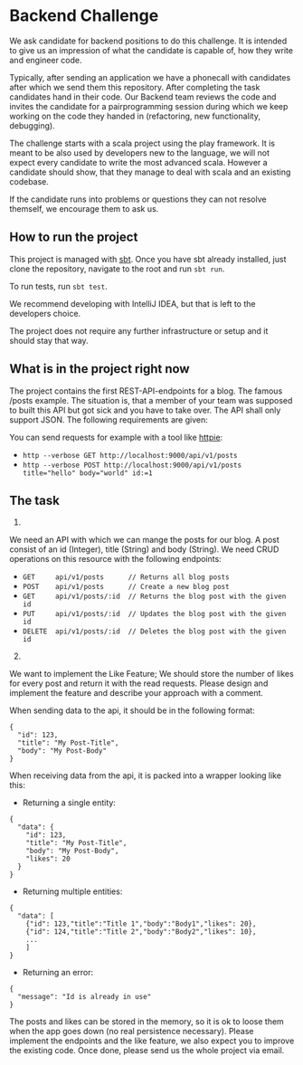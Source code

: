 # Backend Challenge

We ask candidate for backend positions to do this challenge. It is intended to give us an impression of what the candidate is capable of, how they write and engineer code. 

Typically, after sending an application we have a phonecall with candidates after which we send them this repository. After completing the task candidates hand in their code. Our Backend team reviews the code and invites the candidate for a pairprogramming session during which we keep working on the code they handed in (refactoring, new functionality, debugging).

The challenge starts with a scala project using the play framework. It is meant to be also used by developers new to the language, we will not expect every candidate to write the most advanced scala. However a candidate should show, that they manage to deal with scala and an existing codebase.

If the candidate runs into problems or questions they can not resolve themself, we encourage them to ask us.

## How to run the project

This project is managed with [sbt](https://www.scala-sbt.org/). Once you have sbt already installed, just clone the repository, navigate to the root and run `sbt run`.

To run tests, run `sbt test`.

We recommend developing with IntelliJ IDEA, but that is left to the developers choice.

The project does not require any further infrastructure or setup and it should stay that way.

## What is in the project right now

The project contains the first REST-API-endpoints for a blog. The famous /posts example. The situation is, that a member of your team was supposed to built this API but got sick and you have to take over. The API shall only support JSON. The following requirements are given:

You can send requests for example with a tool like [httpie](https://httpie.org/):

- `http --verbose GET http://localhost:9000/api/v1/posts`
- `http --verbose POST http://localhost:9000/api/v1/posts title="hello" body="world" id:=1`

## The task

1.
We need an API with which we can mange the posts for our blog. A post consist of an id (Integer), title (String) and body (String). We need CRUD operations on this resource with the following endpoints:

 - `GET     api/v1/posts      // Returns all blog posts`
 - `POST    api/v1/posts      // Create a new blog post`
 - `GET     api/v1/posts/:id  // Returns the blog post with the given id`
 - `PUT     api/v1/posts/:id  // Updates the blog post with the given id`
 - `DELETE  api/v1/posts/:id  // Deletes the blog post with the given id`

2.
We want to implement the Like Feature; We should store the number of likes for every post and return it with the read requests. Please design and implement the feature and describe your approach with a comment.

 When sending data to the api, it should be in the following format:

 ```
 {
   "id": 123,
   "title": "My Post-Title",
   "body": "My Post-Body"
 }
 ```

 When receiving data from the api, it is packed into a wrapper looking like this:
 - Returning a single entity:
 ```
 {
   "data": {
     "id": 123,
     "title": "My Post-Title",
     "body": "My Post-Body",
     "likes": 20
   }
 }
 ```
 - Returning multiple entities:
 ```
 {
   "data": [
     {"id": 123,"title":"Title 1","body":"Body1","likes": 20},
     {"id": 124,"title":"Title 2","body":"Body2","likes": 10},
     ...
     ]
 }
 ```
 - Returning an error:
 ```
 {
   "message": "Id is already in use"
 }
 ```

 The posts and likes can be stored in the memory, so it is ok to loose them when the app goes down (no real persistence necessary).
 Please implement the endpoints and the like feature, we also expect you to improve the existing code.
 Once done, please send us the whole project via email.
